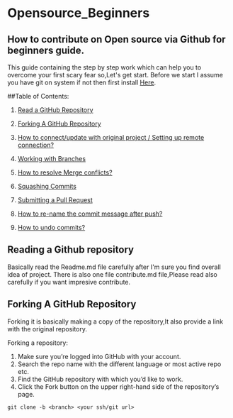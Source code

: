 # Opensource_Beginners
## How to contribute on Open source via Github for beginners guide.
 This guide containing the step by step work which can help you to overcome your first scary fear so,Let's get start.
 Before we start I assume you have git on system if not then first install [Here](https://git-scm.com/book/en/v2/Getting-Started-Installing-Git).

 ##Table of Contents:

1. [Read a GitHub Repository](#reading-a-github-repository)
1. [Forking A GitHub Repository](#forking-A-github-repository)

2. [How to connect/update with original project / Setting up remote connection?](#setting-up-remote)

3. [Working with Branches](#setting-up-a-branch-and-working-with-it)

4. [How to resolve Merge conflicts?](#merge-conflicts) 

5. [Squashing Commits](#squashing-the-commits)

6. [Submitting a Pull Request](#submitting-a-pull-request)

7. [How to re-name the commit message after push?](#renaming-a-commit-message-after-push)

8. [How to undo commits?](#permanently-removing-commit-from-remote-branch-/-revert-a-commit-already-pushed-to-a-remote-repository)

## Reading a Github repository

Basically read the Readme.md file carefully after I'm sure you find overall idea of project.
There is also one file contribute.md file,Please read also carefully if you want impresive contribute. 


## Forking A GitHub Repository

Forking it is basically making a copy of the repository,It also provide a link with the original repository. 

Forking a repository:

1. Make sure you’re logged into GitHub with your account.
2. Search the repo name with the different language or most active repo etc.
3. Find the GitHub repository with which you’d like to work.
3. Click the Fork button on the upper right-hand side of the repository’s page.

`git clone -b <branch> <your ssh/git url>`
